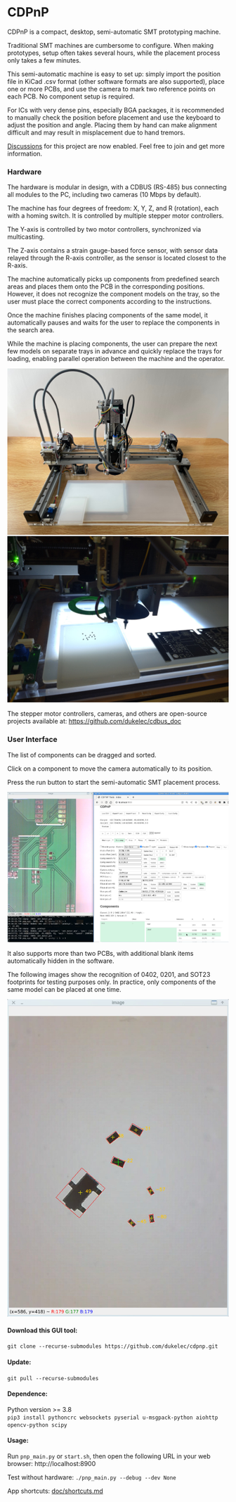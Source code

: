CDPnP
=======================================

CDPnP is a compact, desktop, semi-automatic SMT prototyping machine.

Traditional SMT machines are cumbersome to configure. When making prototypes,
setup often takes several hours, while the placement process only takes a few minutes.

This semi-automatic machine is easy to set up: simply import the position file in KiCad .csv format (other software formats are also supported),
place one or more PCBs, and use the camera to mark two reference points on each PCB. No component setup is required.

For ICs with very dense pins, especially BGA packages,
it is recommended to manually check the position before placement and use the keyboard to adjust the position and angle.
Placing them by hand can make alignment difficult and may result in misplacement due to hand tremors.

[Discussions](https://github.com/dukelec/cdpnp/discussions) for this project are now enabled. Feel free to join and get more information.


### Hardware

The hardware is modular in design, with a CDBUS (RS-485) bus connecting all modules to the PC, including two cameras (10 Mbps by default).

The machine has four degrees of freedom: X, Y, Z, and R (rotation), each with a homing switch. It is controlled by multiple stepper motor controllers.

The Y-axis is controlled by two motor controllers, synchronized via multicasting.

The Z-axis contains a strain gauge-based force sensor, with sensor data relayed through the R-axis controller, as the sensor is located closest to the R-axis.

The machine automatically picks up components from predefined search areas and places them onto the PCB in the corresponding positions.  
However, it does not recognize the component models on the tray, so the user must place the correct components according to the instructions.

Once the machine finishes placing components of the same model, it automatically pauses and waits for the user to replace the components in the search area.

While the machine is placing components, the user can prepare the next few models on separate trays in advance and quickly replace the trays for loading,
enabling parallel operation between the machine and the operator.

<img src="doc/hardware.jpg">

<img src="doc/work.jpg">

The stepper motor controllers, cameras, and others are open-source projects available at: https://github.com/dukelec/cdbus_doc


### User Interface

The list of components can be dragged and sorted.

Click on a component to move the camera automatically to its position.

Press the run button to start the semi-automatic SMT placement process.

<img src="doc/software.jpg">  

It also supports more than two PCBs, with additional blank items automatically hidden in the software.

The following images show the recognition of 0402, 0201, and SOT23 footprints for testing purposes only.
In practice, only components of the same model can be placed at one time.


<img src="doc/cv.jpg">  


#### Download this GUI tool:
`git clone --recurse-submodules https://github.com/dukelec/cdpnp.git`

#### Update:
`git pull --recurse-submodules`


#### Dependence:
Python version >= 3.8  
`pip3 install pythoncrc websockets pyserial u-msgpack-python aiohttp opencv-python scipy`

#### Usage:
Run `pnp_main.py` or `start.sh`, then open the following URL in your web browser: http://localhost:8900

Test without hardware: `./pnp_main.py --debug --dev None`

App shortcuts: [doc/shortcuts.md](doc/shortcuts.md)

